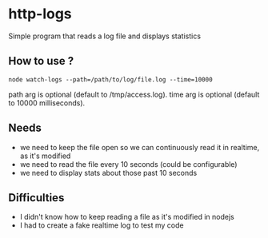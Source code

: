 # http-logs
 Simple program that reads a log file and displays statistics

## How to use ?
    node watch-logs --path=/path/to/log/file.log --time=10000
path arg is optional (default to /tmp/access.log).
time arg is optional (default to 10000 milliseconds).

## Needs

- we need to keep the file open so we can continuously read it in realtime, as it's modified
- we need to read the file every 10 seconds (could be configurable)
- we need to display stats about those past 10 seconds

## Difficulties
- I didn't know how to keep reading a file as it's modified in nodejs
- I had to create a fake realtime log to test my code
